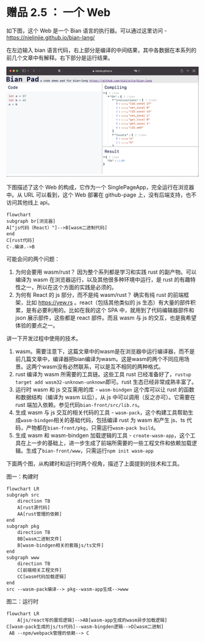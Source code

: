 # 赠品 2.5 ： 一个 Web

如下图，这个 Web 是一个 Bian 语言的执行器。可以通过这里访问 - https://nielinjie.github.io/bian-lang/

在左边输入 bian 语言代码，右上部分是编译的中间结果，其中各数据在本系列的前几个文章中有解释。右下部分是运行结果。

![Screen Shot 2022-03-31 at 22.28.30](./assets/Screen%20Shot%202022-03-31%20at%2022.28.30.png)

下图描述了这个 Web 的构成，它作为一个 SinglePageApp，完全运行在浏览器中。从 URL 可以看到，这个 Web 部署在 github-page 上，没有后端支持，也不访问其他线上 api。

```mermaid
flowchart
subgraph br[浏览器]
A["js代码（React）"]-->B[wasm二进制代码]
end
C[rust代码]
C-.编译.->B
```

可能会问的两个问题：

1. 为何会要用 wasm/rust？ 因为整个系列都是学习和实践 rust 的副产物。可以编译为 wasm 在浏览器运行，以及其他很多种环境中运行，是 rust 的有趣特性之一，所以在这个方面的实践是必须的。
1. 为何有 React 的 js 部分，而不是纯 wasm/rust？ 确实有纯 rust 的前端框架，比如 https://yew.rs 。react（包括其他类似的 js 生态）有大量的部件积累，是有必要利用的。比如在我的这个 SPA 中，就用到了代码编辑器部件和 json 展示部件，这些都是 react 部件。而且 wasm 与 js 的交互，也是我希望体验的要点之一。

讲一下开发过程中使用的技术。

1. wasm。需要注意下，这篇文章中的wasm是在浏览器中运行编译器，而不是前几篇文章中，编译器把bian编译为wasm。这是wasm的两个不同应用场景。这两个wasm没有必然联系，可以是互不相同的两种格式。
1. rust 编译为 wasm 所需要的工具链。这些工具 rust 已经准备好了，`rustup target add wasm32-unknown-unknown`即可。rust 生态已经非常成熟丰富了。
1. 运行时 wasm 和 js 交互需用的库 - `wasm-bindgen` 这个库可以让 rust 的函数和数据结构（编译为 wasm 以后），从 js 中可以调用（反之亦可）。它需要在 rust 端加入依赖。参见代码`bian-front/src/lib.rs`。
1. 生成 wasm 与 js 交互的相关代码的工具 - `wasm-pack`，这个构建工具帮助生成`wasm-bindgen`相关的基础代码，包括编译 rust 为 wasm 和产生 js、ts 代码，产物都在`bian-front/pkg`，只需运行`wasm-pack build`。
1. 生成 wasm 和 wasm-bindgen 加载逻辑的工具 - `create-wasm-app`，这个工具在上一步的基础上，进一步生成了前端所需要的一些工程文件和依赖加载逻辑。生成了`bian-front/www`，只需运行`npm init wasm-app`

下面两个图，从构建时和运行时两个视角，描述了上面提到的技术和工具。

图一：构建时

```mermaid
flowchart LR
subgraph src
    direction TB
    A[rust源代码]
    AA[rust管理的依赖]
end
subgraph pkg
    direction TB
    BB[wasm二进制文件]
    B[wasm-bindgen相关的套路js/ts文件]
end
subgraph www
    direction TB
    C[前端相关工程文件]
    CC[wasm代码加载逻辑]
end
src --wasm-pack编译--> pkg--wasm-app生成-->www
```

图二：运行时

```mermaid
flowchart LR
    A[js/react写的展现逻辑]-->AB[wasm-app生成的wasm异步加载逻辑]
C[wasm-pack生成的js/ts代码]--wasm-bingden逻辑-->D[wasm二进制]
 AB --npm/webpack管理的依赖--> C
```
